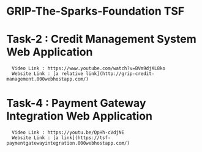 # GRIP-The-Sparks-Foundation TSF

# Task-2 : Credit Management System Web Application
      Video Link : https://www.youtube.com/watch?v=BVm9djKL8ko
      Website Link : [a relative link](http://grip-credit-management.000webhostapp.com/)

# Task-4 : Payment Gateway Integration Web Application
      Video Link : https://youtu.be/QpHh-cVdjNE
      Website Link : [a link](https://tsf-paymentgatewayintegration.000webhostapp.com/)
